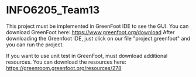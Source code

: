# INFO6205_Team13
This project must be implemented in GreenFoot IDE to see the GUI.
You can download GreenFoot here: https://www.greenfoot.org/download
After downloading the Greenfoot IDE, just click on our file "project.greenfoot" and you can run the project.

If you want to use unit test in GreenFoot, must download additional resources.
You can download the resources here: https://greenroom.greenfoot.org/resources/278
